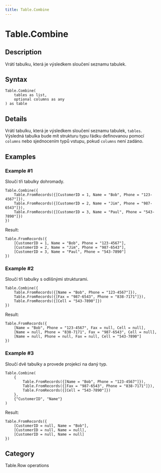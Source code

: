 ```yaml
---
title: Table.Combine
---
```


# Table.Combine


## Description

Vrátí tabulku, která je výsledkem sloučení seznamu tabulek.


## Syntax

```powerquery
Table.Combine(
    tables as list,
    optional columns as any
) as table
```


## Details

Vrátí tabulku, která je výsledkem sloučení seznamu tabulek, <code>tables</code>. Výsledná tabulka bude mít strukturu typu řádku definovanou pomocí <code>columns</code> nebo sjednocením typů vstupu, pokud <code>columns</code> není zadáno.


## Examples

### Example #1 
Sloučí tři tabulky dohromady.
```powerquery
Table.Combine({
    Table.FromRecords({[CustomerID = 1, Name = "Bob", Phone = "123-4567"]}),
    Table.FromRecords({[CustomerID = 2, Name = "Jim", Phone = "987-6543"]}),
    Table.FromRecords({[CustomerID = 3, Name = "Paul", Phone = "543-7890"]})
})
```

Result: 
```powerquery
Table.FromRecords({
    [CustomerID = 1, Name = "Bob", Phone = "123-4567"],
    [CustomerID = 2, Name = "Jim", Phone = "987-6543"],
    [CustomerID = 3, Name = "Paul", Phone = "543-7890"]
})
```


### Example #2 
Sloučí tři tabulky s odlišnými strukturami.
```powerquery
Table.Combine({
    Table.FromRecords({[Name = "Bob", Phone = "123-4567"]}),
    Table.FromRecords({[Fax = "987-6543", Phone = "838-7171"]}),
    Table.FromRecords({[Cell = "543-7890"]})
})
```

Result: 
```powerquery
Table.FromRecords({
    [Name = "Bob", Phone = "123-4567", Fax = null, Cell = null],
    [Name = null, Phone = "838-7171", Fax = "987-6543", Cell = null],
    [Name = null, Phone = null, Fax = null, Cell = "543-7890"]
})
```


### Example #3 
Sloučí dvě tabulky a provede projekci na daný typ.
```powerquery
Table.Combine(
    {
        Table.FromRecords({[Name = "Bob", Phone = "123-4567"]}),
        Table.FromRecords({[Fax = "987-6543", Phone = "838-7171"]}),
        Table.FromRecords({[Cell = "543-7890"]})
    },
    {"CustomerID", "Name"}
)
```

Result: 
```powerquery
Table.FromRecords({
    [CustomerID = null, Name = "Bob"],
    [CustomerID = null, Name = null],
    [CustomerID = null, Name = null]
})
```




## Category
Table.Row operations
